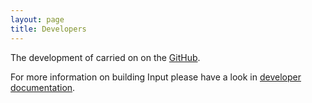 ```yaml
---
layout: page
title: Developers
---
```


The development of carried on on the [GitHub](https://github.com/lutraconsulting/input).

For more information on building Input please have a look in [developer documentation](https://github.com/lutraconsulting/input/blob/master/docs/developer/index.md).